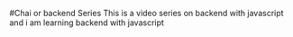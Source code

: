 #Chai or backend Series
This is a video series on backend with javascript 
and i am learning backend with javascript